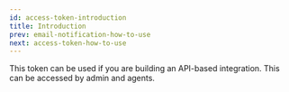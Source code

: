 ```yaml
---
id: access-token-introduction
title: Introduction
prev: email-notification-how-to-use
next: access-token-how-to-use
---
```


This token can be used if you are building an API-based integration. This can be accessed by admin and agents.
